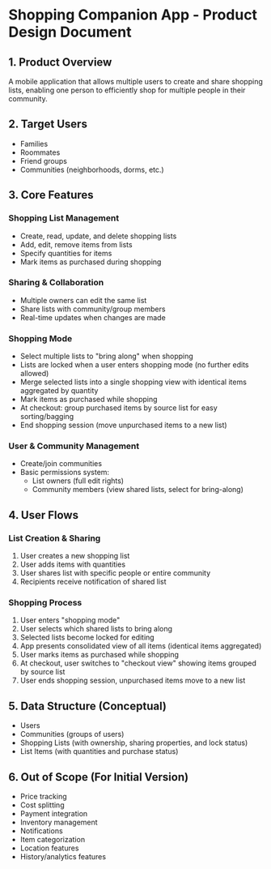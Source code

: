 # Shopping Companion App - Product Design Document

## 1. Product Overview

A mobile application that allows multiple users to create and share shopping lists, enabling one person to efficiently shop for multiple people in their community.

## 2. Target Users

- Families
- Roommates
- Friend groups
- Communities (neighborhoods, dorms, etc.)

## 3. Core Features

### Shopping List Management

- Create, read, update, and delete shopping lists
- Add, edit, remove items from lists
- Specify quantities for items
- Mark items as purchased during shopping

### Sharing & Collaboration

- Multiple owners can edit the same list
- Share lists with community/group members
- Real-time updates when changes are made

### Shopping Mode

- Select multiple lists to "bring along" when shopping
- Lists are locked when a user enters shopping mode (no further edits allowed)
- Merge selected lists into a single shopping view with identical items aggregated by quantity
- Mark items as purchased while shopping
- At checkout: group purchased items by source list for easy sorting/bagging
- End shopping session (move unpurchased items to a new list)

### User & Community Management

- Create/join communities
- Basic permissions system:
  - List owners (full edit rights)
  - Community members (view shared lists, select for bring-along)

## 4. User Flows

### List Creation & Sharing

1. User creates a new shopping list
2. User adds items with quantities
3. User shares list with specific people or entire community
4. Recipients receive notification of shared list

### Shopping Process

1. User enters "shopping mode"
2. User selects which shared lists to bring along
3. Selected lists become locked for editing
4. App presents consolidated view of all items (identical items aggregated)
5. User marks items as purchased while shopping
6. At checkout, user switches to "checkout view" showing items grouped by source list
7. User ends shopping session, unpurchased items move to a new list

## 5. Data Structure (Conceptual)

- Users
- Communities (groups of users)
- Shopping Lists (with ownership, sharing properties, and lock status)
- List Items (with quantities and purchase status)

## 6. Out of Scope (For Initial Version)

- Price tracking
- Cost splitting
- Payment integration
- Inventory management
- Notifications
- Item categorization
- Location features
- History/analytics features
